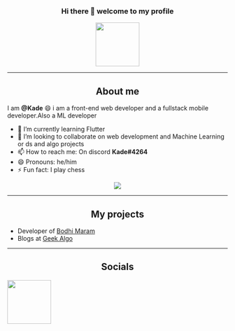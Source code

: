 <h3 align='center'> Hi there 👋 welcome to my profile</h3>

<div id="header" align="center">
  <img src="https://media.giphy.com/media/M9gbBd9nbDrOTu1Mqx/giphy.gif" width="100"/>
</div>

---
<h2 align='center'>About me </h2>

 I am **@Kade** 😄 i am a front-end web developer and a fullstack mobile developer.Also a ML developer

- 🌱 I’m currently learning Flutter
- 👯 I’m looking to collaborate on web development and Machine Learning or ds and algo projects
- 📫 How to reach me: On discord **Kade#4264**
- 😄 Pronouns: he/him
- ⚡ Fun fact: I play chess

<div id="header" align="center">
  <img src="https://cdn.dribbble.com/users/1292677/screenshots/6139167/media/5387dc7e035b3efe9d94516044de66a4.gif"/>
</div>

---

<h2 align='center'>My projects</h2>

- Developer of <a href='https://bodhimaram.in/'>Bodhi Maram</a>
- Blogs at <a href='https://geekalgo.com/'>Geek Algo</a>

---

<h2 align='center'>Socials</h2>
<div id="socials">
  <img src="https://i.imgur.com/z0sIIrj.png" width="100"/>
</div>
